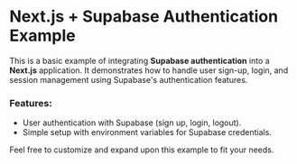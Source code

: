 # Next.js + Supabase Authentication Example

This is a basic example of integrating **Supabase authentication** into a **Next.js** application. It demonstrates how to handle user sign-up, login, and session management using Supabase's authentication features.

### Features:
- User authentication with Supabase (sign up, login, logout).
- Simple setup with environment variables for Supabase credentials.

Feel free to customize and expand upon this example to fit your needs.



